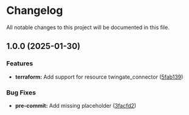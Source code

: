# Changelog

All notable changes to this project will be documented in this file.

## 1.0.0 (2025-01-30)

### Features

* **terraform:** Add support for resource twingate_connector ([5fab139](https://gitlab.com/terraform-child-modules-48151/terraform-twingate-connector/commit/5fab139d49c077be4188bdffa42ffe1d57f1c162))

### Bug Fixes

* **pre-commit:** Add missing placeholder ([3facfd2](https://gitlab.com/terraform-child-modules-48151/terraform-twingate-connector/commit/3facfd27c62a492ce32830181b43e5f049a6fc41))
